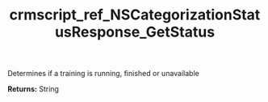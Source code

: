 ﻿---
title: crmscript_ref_NSCategorizationStatusResponse_GetStatus
description: String NSCategorizationStatusResponse.GetStatus()
intellisense: NSCategorizationStatusResponse.GetStatus
keywords: NSCategorizationStatusResponse, GetStatus
so.topic: reference
---

Determines if a training is running, finished or unavailable

**Returns:** String



